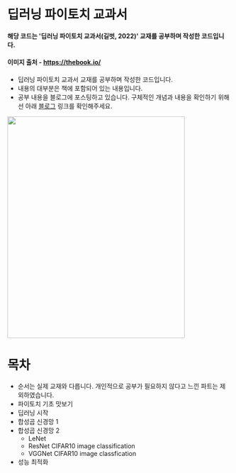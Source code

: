 # 딥러닝 파이토치 교과서
#### 해당 코드는 '딥러닝 파이토치 교과서(길벗, 2022)' 교재를 공부하며 작성한 코드입니다.
#### 이미지 출처 - https://thebook.io/
- 딥러닝 파이토치 교과서 교재를 공부하며 작성한 코드입니다.
- 내용의 대부분은 책에 포함되어 있는 내용입니다.
- 공부 내용을 블로그에 포스팅하고 있습니다. 구체적인 개념과 내용을 확인하기 위해선 아래 [블로그](https://sonstory.tistory.com) 링크를 확인해주세요.
  
<img src ="https://user-images.githubusercontent.com/79157951/214055347-755539fa-1619-45bb-8348-5237bb4abb43.jpeg" width="400" height="500">

# 목차
- 순서는 실제 교재와 다릅니다. 개인적으로 공부가 필요하지 않다고 느낀 파트는 제외하였습니다.
- 파이토치 기초 맛보기
- 딥러닝 시작
- 합성곱 신경망 1
- 합성곱 신경망 2
  - LeNet
  - ResNet CIFAR10 image classification
  - VGGNet CIFAR10 image classfication
- 성능 최적화
